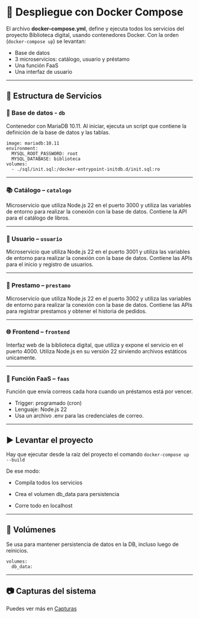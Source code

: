 # 🐳 Despliegue con Docker Compose

El archivo **docker-compose.yml**,  define y ejecuta todos los servicios del proyecto Biblioteca digital, usando contenedores Docker. Con la orden (`docker-compose up`) se levantan:

- Base de datos
- 3 microservicios: catálogo, usuario y préstamo
- Una función FaaS
- Una interfaz de usuario

---

## 📂 Estructura de Servicios


### 🔸 Base de datos - `db`
Contenedor con MariaDB 10.11. Al iniciar, ejecuta un script que contiene la definición de la base de datos y las tablas.
```
image: mariadb:10.11
environment:
  MYSQL_ROOT_PASSWORD: root
  MYSQL_DATABASE: biblioteca
volumes:
  - ./sql/init.sql:/docker-entrypoint-initdb.d/init.sql:ro

```
---
### 📚 Catálogo – `catalogo`
Microservicio que utiliza Node.js 22 en el puerto 3000 y utiliza las variables de entorno para realizar la conexión con la base de datos. Contiene la API para el catálogo de libros.

---
### 👤 Usuario  – `usuario`
Microservicio que utiliza Node.js 22 en el puerto 3001 y utiliza las variables de entorno para realizar la conexión con la base de datos.
Contiene las APIs para el inicio y registro de usuarios.

---
### 📄 Prestamo  – `prestamo`
Microservicio que utiliza Node.js 22 en el puerto 3002 y utiliza las variables de entorno para realizar la conexión con la base de datos.
Contiene las APIs para registrar prestamos y obtener el historia de pedidos.

--- 
### 🌐 Frontend – `frontend`
Interfaz web de la biblioteca digital, que utiliza y expone el servicio en el puerto 4000. Utiliza Node.js en su versión 22 sirviendo archivos estáticos unicamente.

---
### 🔔 Función FaaS – `faas`
Función que envía correos cada hora cuando un préstamos está por vencer.

- Trigger: programado (cron)
- Lenguaje: Node.js 22
- Usa un archivo .env para las credenciales de correo.
---
## ▶️ Levantar el proyecto
Hay que ejecutar desde la raíz del proyecto el comando `docker-compose up --build`

De ese modo:

- Compila todos los servicios

- Crea el volumen db_data para persistencia

- Corre todo en localhost

---
## 💾 Volúmenes
Se usa para mantener persistencia de datos en la DB, incluso luego de reinicios.
```
volumes:
  db_data:
```
---
## 📷 Capturas del sistema
Puedes ver más en [Capturas](../capturas.md)
